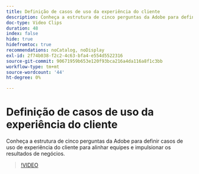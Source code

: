 ```yaml
---
title: Definição de casos de uso da experiência do cliente
description: Conheça a estrutura de cinco perguntas da Adobe para definir casos de uso de experiência do cliente para alinhar equipes e impulsionar os resultados de negócios.
doc-type: Video Clips
duration: 48
index: false
hide: true
hidefromtoc: true
recommendations: noCatalog, noDisplay
exl-id: 2f74b038-f2c2-4c63-bfa4-e554d5522316
source-git-commit: 90671959b653e120f93bca216a4da116a8f1c3bb
workflow-type: tm+mt
source-wordcount: '44'
ht-degree: 0%

---
```


# Definição de casos de uso da experiência do cliente

Conheça a estrutura de cinco perguntas da Adobe para definir casos de uso de experiência do cliente para alinhar equipes e impulsionar os resultados de negócios.

<!-- 85_S651_3442537_47_defining-customer-experience-use-cases -->
>[!VIDEO](https://video.tv.adobe.com/v/3459785/?learn=on&enablevpops=true&captions=por_br)
